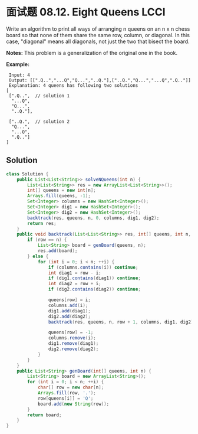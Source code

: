 # 面试题 08.12. Eight Queens LCCI

Write an algorithm to print all ways of arranging n queens on an n x n chess board so that none of them share the same row, column, or diagonal. In this case, "diagonal" means all diagonals, not just the two that bisect the board.

**Notes:** This problem is a generalization of the original one in the book.

**Example:**
```text
 Input: 4
 Output: [[".Q..","...Q","Q...","..Q."],["..Q.","Q...","...Q",".Q.."]]
 Explanation: 4 queens has following two solutions
[
 [".Q..",  // solution 1
  "...Q",
  "Q...",
  "..Q."],

 ["..Q.",  // solution 2
  "Q...",
  "...Q",
  ".Q.."]
]
```

## Solution

```java
class Solution {
    public List<List<String>> solveNQueens(int n) {
        List<List<String>> res = new ArrayList<List<String>>();
        int[] queens = new int[n];
        Arrays.fill(queens, -1);
        Set<Integer> columns = new HashSet<Integer>();
        Set<Integer> dig1 = new HashSet<Integer>();
        Set<Integer> dig2 = new HashSet<Integer>();
        backtrack(res, queens, n, 0, columns, dig1, dig2);
        return res;
    }
    public void backtrack(List<List<String>> res, int[] queens, int n, int row, Set<Integer> columns, Set<Integer> dig1, Set<Integer> dig2) {
        if (row == n) {
            List<String> board = genBoard(queens, n);
            res.add(board);
        } else {
            for (int i = 0; i < n; ++i) {
                if (columns.contains(i)) continue;
                int diag1 = row - i;
                if (dig1.contains(diag1)) continue;
                int diag2 = row + i;
                if (dig2.contains(diag2)) continue;

                queens[row] = i;
                columns.add(i);
                dig1.add(diag1);
                dig2.add(diag2);
                backtrack(res, queens, n, row + 1, columns, dig1, dig2);

                queens[row] = -1;
                columns.remove(i);
                dig1.remove(diag1);
                dig2.remove(diag2);
            }
        }
    }
    public List<String> genBoard(int[] queens, int n) {
        List<String> board = new ArrayList<String>();
        for (int i = 0; i < n; ++i) {
            char[] row = new char[n];
            Arrays.fill(row, '.');
            row[queens[i]] = 'Q';
            board.add(new String(row));
        }
        return board;
    }
}
```

